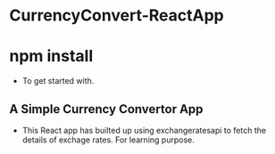# CurrencyConvert-ReactApp

# npm install

- To get started with.

## A Simple Currency Convertor App

- This React app has builted up using exchangeratesapi to fetch the details of exchage rates. For learning purpose.
